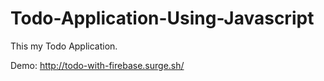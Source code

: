 # Todo-Application-Using-Javascript
This my Todo Application.

Demo: http://todo-with-firebase.surge.sh/
